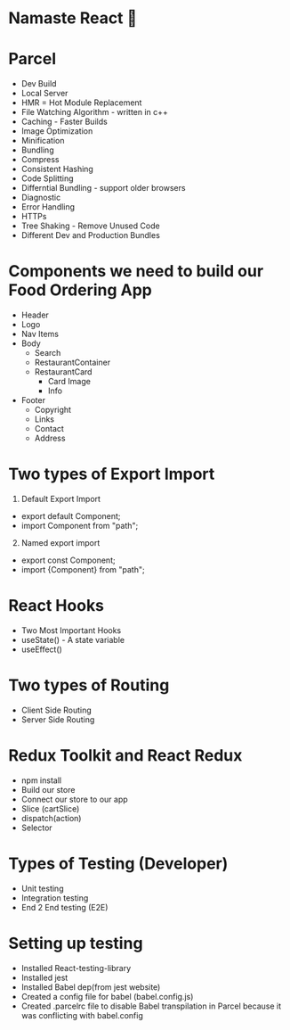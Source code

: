 # Namaste React 🚀

# Parcel

- Dev Build
- Local Server
- HMR = Hot Module Replacement
- File Watching Algorithm - written in c++
- Caching - Faster Builds
- Image Optimization
- Minification
- Bundling
- Compress
- Consistent Hashing
- Code Splitting
- Differntial Bundling - support older browsers
- Diagnostic
- Error Handling
- HTTPs
- Tree Shaking - Remove Unused Code
- Different Dev and Production Bundles

# Components we need to build our Food Ordering App

- Header
- Logo
- Nav Items
- Body
  - Search
  - RestaurantContainer
  - RestaurantCard
    - Card Image
    - Info
- Footer
  - Copyright
  - Links
  - Contact
  - Address

# Two types of Export Import

1. Default Export Import

- export default Component;
- import Component from "path";

2. Named export import

- export const Component;
- import {Component} from "path";

# React Hooks

- Two Most Important Hooks
- useState() - A state variable
- useEffect()

# Two types of Routing

- Client Side Routing
- Server Side Routing

# Redux Toolkit and React Redux

- npm install
- Build our store
- Connect our store to our app
- Slice (cartSlice)
- dispatch(action)
- Selector

# Types of Testing (Developer)

- Unit testing
- Integration testing
- End 2 End testing (E2E)

# Setting up testing

- Installed React-testing-library
- Installed jest
- Installed Babel dep(from jest website)
- Created a config file for babel (babel.config.js)
- Created .parcelrc file to disable Babel transpilation in Parcel because it was conflicting with babel.config
